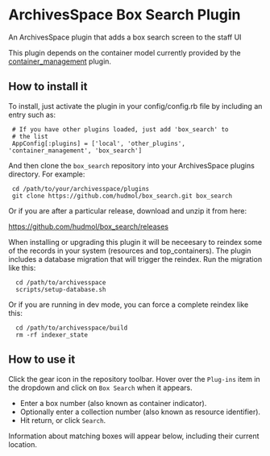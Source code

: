 # ArchivesSpace Box Search Plugin

An ArchivesSpace plugin that adds a box search screen to the staff UI

This plugin depends on the container model currently provided by the
[container_management](https://github.com/hudmol/container_management)
plugin.


## How to install it

To install, just activate the plugin in your config/config.rb file by
including an entry such as:

     # If you have other plugins loaded, just add 'box_search' to
     # the list
     AppConfig[:plugins] = ['local', 'other_plugins', 'container_management', 'box_search']

And then clone the `box_search` repository into your
ArchivesSpace plugins directory.  For example:

     cd /path/to/your/archivesspace/plugins
     git clone https://github.com/hudmol/box_search.git box_search

Or if you are after a particular release, download and unzip it from here:

https://github.com/hudmol/box_search/releases

When installing or upgrading this plugin it will be neceesary to reindex some of the records
in your system (resources and top_containers). The plugin includes a database migration
that will trigger the reindex. Run the migration like this:

      cd /path/to/archivesspace
      scripts/setup-database.sh

Or if you are running in dev mode, you can force a complete reindex like this:

      cd /path/to/archivesspace/build
      rm -rf indexer_state


## How to use it

Click the gear icon in the repository toolbar.
Hover over the `Plug-ins` item in the dropdown and click on `Box Search` when it appears.

- Enter a box number (also known as container indicator).
- Optionally enter a collection number (also known as resource identifier).
- Hit return, or click `Search`.

Information about matching boxes will appear below, including their current location.
